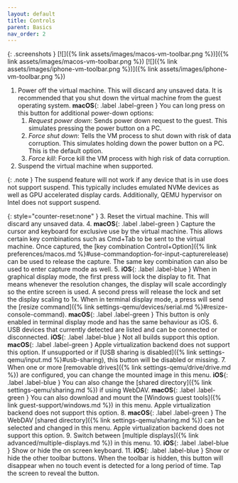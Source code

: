 ```yaml
---
layout: default
title: Controls
parent: Basics
nav_order: 2
---
```


{: .screenshots }
[![]({% link assets/images/macos-vm-toolbar.png %})]({% link assets/images/macos-vm-toolbar.png %})
[![]({% link assets/images/iphone-vm-toolbar.png %})]({% link assets/images/iphone-vm-toolbar.png %})

1. Power off the virtual machine. This will discard any unsaved data. It is recommended that you shut down the virtual machine from the guest operating system. **macOS**{: .label .label-green } You can long press on this button for additional power-down options:
    1. *Request power down*: Sends power down request to the guest. This simulates pressing the power button on a PC.
    2. *Force shut down*: Tells the VM process to shut down with risk of data corruption. This simulates holding down the power button on a PC. This is the default option.
    3. *Force kill*: Force kill the VM process with high risk of data corruption.
2. Suspend the virtual machine when supported.

{: .note }
The suspend feature will not work if any device that is in use does not support suspend. This typically includes emulated NVMe devices as well as GPU accelerated display cards. Additionally, QEMU hypervisor on Intel does not support suspend.

{: style="counter-reset:none" }
3. Reset the virtual machine. This will discard any unsaved data.
4. **macOS**{: .label .label-green } Capture the cursor and keyboard for exclusive use by the virtual machine. This allows certain key combinations such as Cmd+Tab to be sent to the virtual machine. Once captured, the [key combination Control+Option]({% link preferences/macos.md %}#use-commandoption-for-input-capturerelease) can be used to release the capture. The same key combination can also be used to enter capture mode as well.
5. **iOS**{: .label .label-blue } When in graphical display mode, the first press will lock the display to fit. That means whenever the resolution changes, the display will scale accordingly so the entire screen is used. A second press will release the lock and set the display scaling to 1x. When in terminal display mode, a press will send the [resize command]({% link settings-qemu/devices/serial.md %}#resize-console-command). **macOS**{: .label .label-green } This button is only enabled in terminal display mode and has the same behaviour as iOS.
6. USB devices that currently detected are listed and can be connected or disconnected. **iOS**{: .label .label-blue } Not all builds support this option. **macOS**{: .label .label-green } Apple virtualization backend does not support this option. If unsupported or if [USB sharing is disabled]({% link settings-qemu/input.md %}#usb-sharing), this button will be disabled or missing.
7. When one or more [removable drives]({% link settings-qemu/drive/drive.md %}) are configured, you can change the mounted image in this menu. **iOS**{: .label .label-blue } You can also change the [shared directory]({% link settings-qemu/sharing.md %}) if using WebDAV. **macOS**{: .label .label-green } You can also download and mount the [Windows guest tools]({% link guest-support/windows.md %}) in this menu. Apple virtualization backend does not support this option.
8. **macOS**{: .label .label-green } The WebDAV [shared directory]({% link settings-qemu/sharing.md %}) can be selected and changed in this menu. Apple virtualization backend does not support this option.
9. Switch between [multiple displays]({% link advanced/multiple-displays.md %}) in this menu.
10. **iOS**{: .label .label-blue } Show or hide the on screen keyboard.
11. **iOS**{: .label .label-blue } Show or hide the other toolbar buttons. When the toolbar is hidden, this button will disappear when no touch event is detected for a long period of time. Tap the screen to reveal the button.
